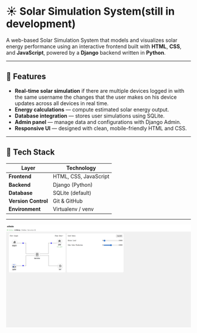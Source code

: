 # ☀️ Solar Simulation System(still in development)

A web-based Solar Simulation System that models and visualizes solar energy performance using an interactive frontend built with **HTML**, **CSS**, and **JavaScript**, powered by a **Django** backend written in **Python**.

---

## 🚀 Features

- **Real-time solar simulation** if there are multiple devices logged in with the same username the changes that the user makes on his device updates across all devices in real time.
- **Energy calculations** — compute estimated solar energy output.
- **Database integration** — stores user simulations using SQLite.
- **Admin panel** — manage data and configurations with Django Admin.
- **Responsive UI** — designed with clean, mobile-friendly HTML and CSS.

---

## 🧠 Tech Stack

| Layer               | Technology            |
| ------------------- | --------------------- |
| **Frontend**        | HTML, CSS, JavaScript |
| **Backend**         | Django (Python)       |
| **Database**        | SQLite (default)      |
| **Version Control** | Git & GitHub          |
| **Environment**     | Virtualenv / venv     |

---

![Dashboard Screenshot](images/image.png)
